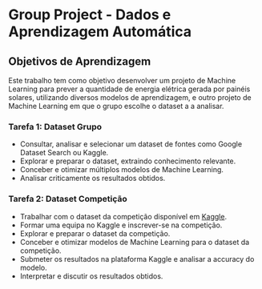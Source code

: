 # Group Project - Dados e Aprendizagem Automática

## Objetivos de Aprendizagem
Este trabalho tem como objetivo desenvolver um projeto de Machine Learning para prever a quantidade de energia elétrica gerada por painéis solares, utilizando diversos modelos de aprendizagem, e outro projeto de Machine Learning em que o grupo escolhe o dataset a a analisar.

### Tarefa 1: Dataset Grupo
- Consultar, analisar e selecionar um dataset de fontes como Google Dataset Search ou Kaggle.
- Explorar e preparar o dataset, extraindo conhecimento relevante.
- Conceber e otimizar múltiplos modelos de Machine Learning.
- Analisar criticamente os resultados obtidos.

### Tarefa 2: Dataset Competição
- Trabalhar com o dataset da competição disponível em [Kaggle](https://www.kaggle.com/c/daasbstp2023).
- Formar uma equipa no Kaggle e inscrever-se na competição.
- Explorar e preparar o dataset da competição.
- Conceber e otimizar modelos de Machine Learning para o dataset da competição.
- Submeter os resultados na plataforma Kaggle e analisar a accuracy do modelo.
- Interpretar e discutir os resultados obtidos.


